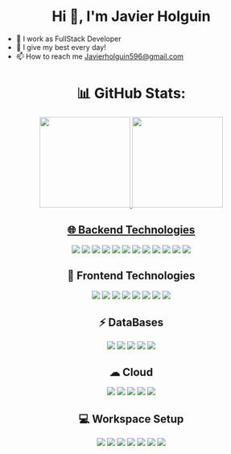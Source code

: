 <h1 align="center">Hi 👋, I'm Javier Holguin </h1>

- 🔭 I work as FullStack Developer
- 🌱 I give my best every day!
- 📫 How to reach me Javierholguin596@gmail.com

## <h1 align="center">📊 GitHub Stats:</h1>

<div align="center">
  <a href="https://github.com/javierhol">
  <img height="180em" src="https://github-readme-stats.vercel.app/api?username=javierhol&show_icons=true&theme=tokyonight&include_all_commits=true&count_private=true"/>
  <img height="180em" src="https://github-readme-stats.vercel.app/api/top-langs/?username=javierhol&layout=compact&langs_count=7&theme=tokyonight"/>




## 🌐 Backend Technologies
  <a href="" target="_blank"><img src="https://img.shields.io/badge/JavaScript-323330?style=for-the-badge&logo=javascript&logoColor=F7DF1E" target="_blank"></a>
  <a href="" target="_blank"><img src="https://img.shields.io/badge/TypeScript-007ACC?style=for-the-badge&logo=typescript&logoColor=white" target="_blank"></a>
  <a href="" target="_blank"><img src="https://img.shields.io/badge/nestjs-E0234E?style=for-the-badge&logo=nestjs&logoColor=white" target="_blank"></a>
  <a href="" target="_blank"><img src="https://img.shields.io/badge/Node.js-43853D?style=for-the-badge&logo=node.js&logoColor=white" target="_blank"></a>
  <a href="" target="_blank"><img src="https://img.shields.io/badge/Express.js-404D59?style=for-the-badge" target="_blank"></a>
  <a href="" target="_blank"><img src="https://img.shields.io/badge/Java-ED8B00?style=for-the-badge&logo=java&logoColor=white" target="_blank"></a>
  <a href="" target="_blank"><img src="https://img.shields.io/badge/PHP-777BB4?style=for-the-badge&logo=php&logoColor=white" target="_blank"></a> 
  <a href="" target="_blank"><img src="https://img.shields.io/badge/Laravel-FF2D20?style=for-the-badge&logo=laravel&logoColor=white" target="_blank"></a> 
  <a href="" target="_blank"><img src="https://img.shields.io/badge/json%20web%20tokens-323330?style=for-the-badge&logo=json-web-tokens&logoColor=pink" target="_blank"></a> 
  <a href="" target="_blank"><img src="https://img.shields.io/badge/npm-CB3837?style=for-the-badge&logo=npm&logoColor=white" target="_blank"></a>
  <a href="" target="_blank"><img src="https://img.shields.io/badge/pnpm-yellow?style=for-the-badge&logo=pnpm&logoColor=white" target="_blank"></a>
  <a href = ""><img src="https://img.shields.io/badge/Yarn-2C8EBB?style=for-the-badge&logo=yarn&logoColor=white" target="_blank"></a>
  
  

## 🚀 Frontend Technologies
  <a href="" target="_blank"><img src="https://img.shields.io/badge/HTML5-E34F26?style=for-the-badge&logo=html5&logoColor=white" target="_blank"></a>
  <a href="" target="_blank"><img src="https://img.shields.io/badge/CSS3-1572B6?style=for-the-badge&logo=css3&logoColor=white" target="_blank"></a>
  <a href="" target="_blank"><img src="https://img.shields.io/badge/React-20232A?style=for-the-badge&logo=react&logoColor=61DAFB" target="_blank"></a>
  <a href="" target="_blank"><img src="https://img.shields.io/badge/Vue.js-35495E?style=for-the-badge&logo=vue.js&logoColor=4FC08DB" target="_blank"></a> 
  <a href = ""><img src="https://img.shields.io/badge/Angular-DD0031?style=for-the-badge&logo=angular&logoColor=white" target="_blank"></a>
  <a href = ""><img src="https://img.shields.io/badge/Wordpress-21759B?style=for-the-badge&logo=wordpress&logoColor=white" target="_blank"></a>
  <a href="" target="_blank"><img src="https://img.shields.io/badge/Material--UI-0081CB?style=for-the-badge&logo=material-ui&logoColor=white" target="_blank"></a>
  <a href="" target="_blank"><img src="https://img.shields.io/badge/Bootstrap-563D7C?style=for-the-badge&logo=bootstrap&logoColor=white" target="_blank"></a>
 
  
## ⚡ DataBases
  <a href="" target="_blank"><img src="https://img.shields.io/badge/MongoDB-4EA94B?style=for-the-badge&logo=mongodb&logoColor=white" target="_blank"></a> 
  <a href="" target="_blank"><img src="https://img.shields.io/badge/MySQL-00000F?style=for-the-badge&logo=mysql&logoColor=white" target="_blank"></a> 
  <a href="" target="_blank"><img src="https://img.shields.io/badge/PostgreSQL-316192?style=for-the-badge&logo=postgresql&logoColor=white" target="_blank"></a> 
  <a href="" target="_blank"><img src="https://img.shields.io/badge/SQLite-07405E?style=for-the-badge&logo=sqlite&logoColor=white" target="_blank"></a> 
  <a href="" target="_blank"><img src="https://img.shields.io/badge/Sequelize-52B0E7?style=for-the-badge&logo=Sequelize&logoColor=white" target="_blank"></a> 

  ## ☁ Cloud
   <a href="" target="_blank"><img src="https://img.shields.io/badge/Amazon_AWS-FF9900?style=for-the-badge&logo=amazonaws&logoColor=white" target="_blank"></a>
   <a href="" target="_blank"><img src="https://img.shields.io/badge/microsoft%20azure-0089D6?style=for-the-badge&logo=microsoft-azure&logoColor=white" target="_blank"></a>
   <a href = ""><img src="https://img.shields.io/badge/Render-46E3B7?style=for-the-badge&logo=render&logoColor=white" target="_blank"></a>
   <a href="" target="_blank"><img src="https://img.shields.io/badge/Cloudflare-F38020?style=for-the-badge&logo=Cloudflare&logoColor=white" target="_blank"></a>
   <a href="" target="_blank"><img src="https://img.shields.io/badge/Cloudinary-3448C5?style=for-the-badge&logo=Cloudinary&logoColor=white" target="_blank"></a>
 

 ## 💻 Workspace Setup
  <a href = ""><img src="https://img.shields.io/badge/Visual_Studio_Code-0078D4?style=for-the-badge&logo=visual%20studio%20code&logoColor=white" target="_blank"></a>
  <a href = ""><img src="https://img.shields.io/badge/Eclipse-2C2255?style=for-the-badge&logo=eclipse&logoColor=white" target="_blank"></a>
  <a href = ""><img src="https://img.shields.io/badge/IntelliJ_IDEA-000000.svg?style=for-the-badge&logo=intellij-idea&logoColor=white" target="_blank"></a>
  <a href = ""><img src="https://img.shields.io/badge/Linux-FCC624?style=for-the-badge&logo=linux&logoColor=black" target="_blank"></a>
  <a href = ""><img src="https://img.shields.io/badge/Zorin%20OS-0CC1F3?style=for-the-badge&logo=zorin&logoColor=white" target="_blank"></a>
  <a href = ""><img src="https://img.shields.io/badge/Ubuntu-E95420?style=for-the-badge&logo=ubuntu&logoColor=white" target="_blank"></a>
  <a href = ""><img src="https://img.shields.io/badge/Debian-A81D33?style=for-the-badge&logo=debian&logoColor=white" target="_blank"></a>
   </div>
 
  



